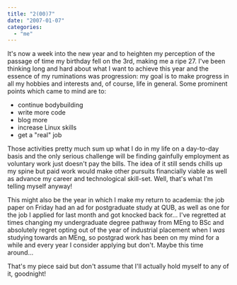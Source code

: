 ```yaml
---
title: "2(00)7"
date: "2007-01-07"
categories: 
  - "me"
---
```


It's now a week into the new year and to heighten my perception of the passage of time my birthday fell on the 3rd, making me a ripe 27. I've been thinking long and hard about what I want to achieve this year and the essence of my ruminations was progression: my goal is to make progress in all my hobbies and interests and, of course, life in general. Some prominent points which came to mind are to:

- continue bodybuilding
- write more code
- blog more
- increase Linux skills
- get a "real" job

Those activities pretty much sum up what I do in my life on a day-to-day basis and the only serious challenge will be finding gainfully employment as voluntary work just doesn't pay the bills. The idea of it still sends chills up my spine but paid work would make other pursuits financially viable as well as advance my career and technological skill-set. Well, that's what I'm telling myself anyway!

This might also be the year in which I make my return to academia: the job paper on Friday had an ad for postgraduate study at QUB, as well as one for the job I applied for last month and got knocked back for... I've regretted at times changing my undergraduate degree pathway from MEng to BSc and absolutely regret opting out of the year of industrial placement when I _was_ studying towards an MEng, so postgrad work has been on my mind for a while and every year I consider applying but don't. Maybe this time around...

That's my piece said but don't assume that I'll actually hold myself to any of it, goodnight!
